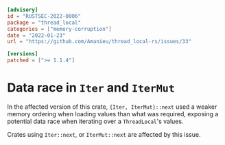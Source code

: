 ```toml
[advisory]
id = "RUSTSEC-2022-0006"
package = "thread_local"
categories = ["memory-corruption"]
date = "2022-01-23"
url = "https://github.com/Amanieu/thread_local-rs/issues/33"

[versions]
patched = [">= 1.1.4"]
```

# Data race in `Iter` and `IterMut`

In the affected version of this crate, `{Iter, IterMut}::next` used a weaker memory ordering when loading values than what was required, exposing a potential data race
when iterating over a `ThreadLocal`'s values.

Crates using `Iter::next`, or `IterMut::next` are affected by this issue.
